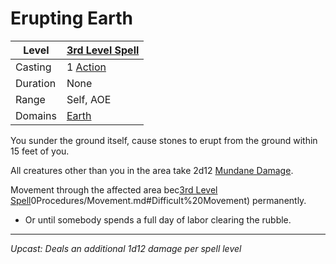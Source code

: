 # Erupting Earth

| Level    | [3rd Level Spell](3rd%20Level%20Spells.md)        |
| -------- | --------------------------------------------------- |
| Casting  | 1 [Action](../../../../Game%20Procedures/Action.md) |
| Duration | None                                                |
| Range    | Self, AOE                                           |
| Domains  | [Earth](../../../Spell%20Domains/Earth.md)          |

You sunder the ground itself, cause stones to erupt from the ground within 15 feet of you.

All creatures other than you in the area take 2d12 [Mundane Damage](../../../../Damage%20Types/Mundane%20Damage.md).

Movement through the affected area bec[3rd Level Spell](3rd%20Level%20Spells.md)0Procedures/Movement.md#Difficult%20Movement) permanently.
- Or until somebody spends a full day of labor clearing the rubble.

---
*Upcast: Deals an additional 1d12 damage per spell level*